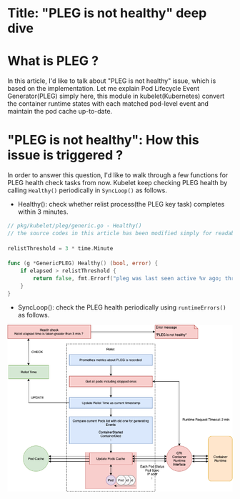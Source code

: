 # Title: "PLEG is not healthy" deep dive

# What is PLEG ?

In this article, I'd like to talk about "PLEG is not healthy" issue, which is based on the implementation.
Let me explain Pod Lifecycle Event Generator(PLEG) simply here, this module in kubelet(Kubernetes) convert the container runtime states with each matched pod-level event and maintain the pod cache up-to-date.

# "PLEG is not healthy": How this issue is triggered ? 
In order to  answer this question, I'd like to walk through a few functions for PLEG health check tasks from now.
Kubelet keep checking PLEG health by calling `Healthy()` periodically in `SyncLoop()` as follows. 

* Healthy(): check whether relist process(the PLEG key task) completes within 3 minutes.
```go
// pkg/kubelet/pleg/generic.go - Healthy()
// the source codes in this article has been modified simply for readability.

relistThreshold = 3 * time.Minute

func (g *GenericPLEG) Healthy() (bool, error) {
	if elapsed > relistThreshold {
		return false, fmt.Errorf("pleg was last seen active %v ago; threshold is %v", elapsed, relistThreshold)
	}
}
```

* SyncLoop(): check the PLEG health periodically using `runtimeErrors()` as follows. 


![PLEG_process_flow](https://github.com/bysnupy/blog/blob/master/kubernetes/PLEG.png)
